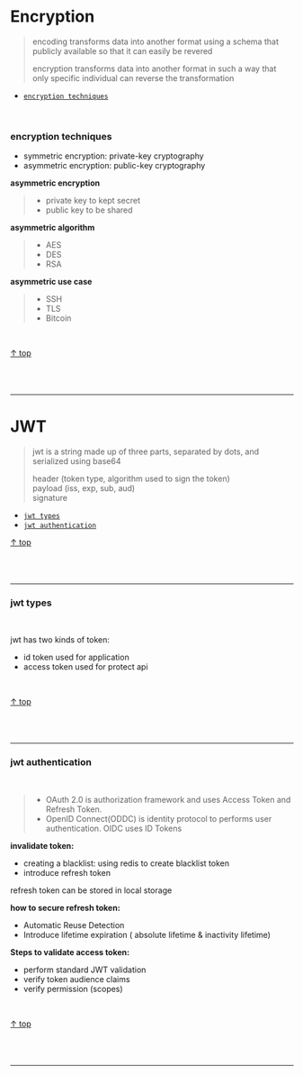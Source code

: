 # Encryption

> encoding transforms data into another format using a schema that publicly
> available so that it can easily be revered
>
>encryption transforms data into another format in such a way that only specific individual can reverse the transformation

- [`encryption techniques`](#encryption-techniques)

<br>

### encryption techniques

- symmetric encryption: private-key cryptography
- asymmetric encryption: public-key cryptography

**asymmetric encryption**

> - private key to kept secret
> - public key to be shared

**asymmetric algorithm**

> - AES
> - DES
> - RSA

**asymmetric use case**

> - SSH
> - TLS
> - Bitcoin

<br>

[↑ top](#encryption)
<br><br><br><br><hr>

# JWT

> jwt is a string made up of three parts, separated by dots, and serialized using base64
>
> header (token type, algorithm used to sign the token) <br>
> payload (iss, exp, sub, aud) <br>
> signature

- [`jwt types`](#jwt-types)
- [`jwt authentication`](#jwt-authentication)

[↑ top](#jwt)
<br><br><br><br><hr>

### jwt types

<br>

jwt has two kinds of token:

- id token used for application
- access token used for protect api

<br>

[↑ top](#jwt)
<br><br><br><br><hr>

### jwt authentication

<br>

> - OAuth 2.0 is authorization framework and uses Access Token and Refresh Token.
> - OpenID Connect(ODDC) is identity protocol to performs user authentication. OIDC uses ID Tokens

**invalidate token:**

- creating a blacklist: using redis to create blacklist token
- introduce refresh token

refresh token can be stored in local storage

**how to secure refresh token:**

- Automatic Reuse Detection
- Introduce lifetime expiration ( absolute lifetime & inactivity lifetime)

**Steps to validate access token:**

- perform standard JWT validation
- verify token audience claims
- verify permission (scopes)

<br>

[↑ top](#jwt)
<br><br><br><br><hr>
